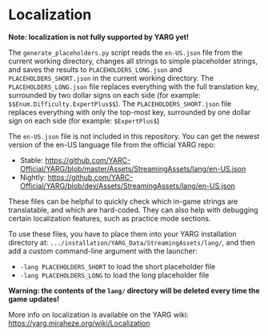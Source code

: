 # Localization

**Note: localization is not fully supported by YARG yet!**

The `generate_placeholders.py` script reads the `en-US.json` file from the current working directory, changes all strings to simple placeholder strings, and saves the results to `PLACEHOLDERS_LONG.json` and `PLACEHOLDERS_SHORT.json` in the current working directory. The `PLACEHOLDERS_LONG.json` file replaces everything with the full translation key, surrounded by two dollar signs on each side (for example: `$$Enum.Difficulty.ExpertPlus$$`). The `PLACEHOLDERS_SHORT.json` file replaces everything with only the top-most key, surrounded by one dollar sign on each side (for example: `$ExpertPlus$`)

The `en-US.json` file is not included in this repository. You can get the newest version of the en-US language file from the official YARG repo: 
* Stable: https://github.com/YARC-Official/YARG/blob/master/Assets/StreamingAssets/lang/en-US.json
* Nightly: https://github.com/YARC-Official/YARG/blob/dev/Assets/StreamingAssets/lang/en-US.json

These files can be helpful to quickly check which in-game strings are translatable, and which are hard-coded. They can also help with debugging certain localization features, such as practice mode sections.

To use these files, you have to place them into your YARG installation directory at: `.../installation/YARG_Data/StreamingAssets/lang/`, and then add a custom command-line argument with the launcher:
* `-lang PLACEHOLDERS_SHORT` to load the short placeholder file
* `-lang PLACEHOLDERS_LONG` to load the long placeholder file

**Warning: the contents of the `lang/` directory will be deleted every time the game updates!**

More info on localization is available on the YARG wiki: https://yarg.miraheze.org/wiki/Localization
